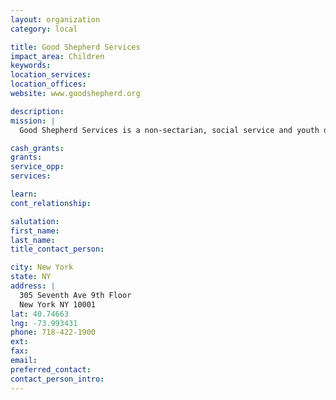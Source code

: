 ```yaml
---
layout: organization
category: local

title: Good Shepherd Services
impact_area: Children
keywords: 
location_services: 
location_offices: 
website: www.goodshepherd.org

description: 
mission: |
  Good Shepherd Services is a non-sectarian, social service and youth development agency which positively affects the lives of more than 18,000 children and families annually. Throughout our history, we have shown leadership in developing effective programs that help New York City's more vulnerable residents gain the support, skills and opportunities necessary for success in life. 

cash_grants: 
grants: 
service_opp: 
services: 

learn: 
cont_relationship: 

salutation: 
first_name: 
last_name: 
title_contact_person: 

city: New York
state: NY
address: |
  305 Seventh Ave 9th Floor     
  New York NY 10001
lat: 40.74663
lng: -73.993431
phone: 718-422-1900
ext: 
fax: 
email: 
preferred_contact: 
contact_person_intro: 
---
```

